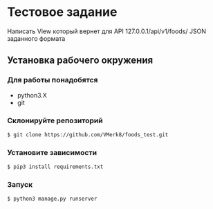 # Тестовое задание
Написать View который вернет для API 127.0.0.1/api/v1/foods/ 
  JSON заданного формата 

## Установка рабочего окружения

### Для работы понадобятся
 - python3.X 
 - git

### Склонируйте репозиторий
```bash
$ git clone https://github.com/VMerk8/foods_test.git
```

### Установите зависимости
```bash
$ pip3 install requirements.txt
```

### Запуск
```bash
$ python3 manage.py runserver
```